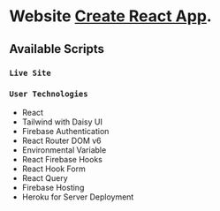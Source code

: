 # Website [Create React App](https://github.com/facebook/create-react-app).

## Available Scripts

### `Live Site`


### `User Technologies`
* React
* Tailwind with Daisy UI
* Firebase Authentication
* React Router DOM v6
* Environmental Variable
* React Firebase Hooks
* React Hook Form
* React Query
* Firebase Hosting
* Heroku for Server Deployment

